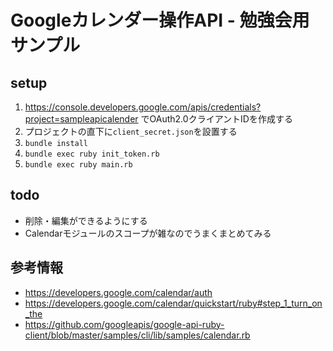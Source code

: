 # Googleカレンダー操作API - 勉強会用サンプル

## setup
1. https://console.developers.google.com/apis/credentials?project=sampleapicalender でOAuth2.0クライアントIDを作成する
1. プロジェクトの直下に`client_secret.json`を設置する
1. `bundle install`
1. `bundle exec ruby init_token.rb`
1. `bundle exec ruby main.rb`

## todo
* 削除・編集ができるようにする
* Calendarモジュールのスコープが雑なのでうまくまとめてみる

## 参考情報
* https://developers.google.com/calendar/auth
* https://developers.google.com/calendar/quickstart/ruby#step_1_turn_on_the
* https://github.com/googleapis/google-api-ruby-client/blob/master/samples/cli/lib/samples/calendar.rb
